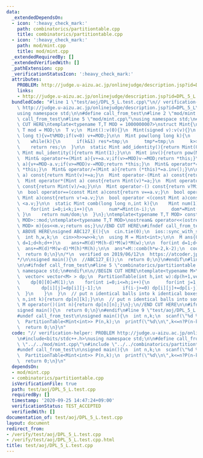 ```yaml
---
data:
  _extendedDependsOn:
  - icon: ':heavy_check_mark:'
    path: combinatorics/partitiontable.cpp
    title: combinatorics/partitiontable.cpp
  - icon: ':heavy_check_mark:'
    path: mod/mint.cpp
    title: mod/mint.cpp
  _extendedRequiredBy: []
  _extendedVerifiedWith: []
  _pathExtension: cpp
  _verificationStatusIcon: ':heavy_check_mark:'
  attributes:
    PROBLEM: http://judge.u-aizu.ac.jp/onlinejudge/description.jsp?id=DPL_5_L
    links:
    - http://judge.u-aizu.ac.jp/onlinejudge/description.jsp?id=DPL_5_L
  bundledCode: "#line 1 \"test/aoj/DPL_5_L.test.cpp\"\n// verification-helper: PROBLEM\
    \ http://judge.u-aizu.ac.jp/onlinejudge/description.jsp?id=DPL_5_L\n\n#include<bits/stdc++.h>\n\
    using namespace std;\n\n#define call_from_test\n#line 2 \"mod/mint.cpp\"\n\n#ifndef\
    \ call_from_test\n#line 5 \"mod/mint.cpp\"\nusing namespace std;\n#endif\n\n//BEGIN\
    \ CUT HERE\ntemplate<typename T,T MOD = 1000000007>\nstruct Mint{\n  static constexpr\
    \ T mod = MOD;\n  T v;\n  Mint():v(0){}\n  Mint(signed v):v(v){}\n  Mint(long\
    \ long t){v=t%MOD;if(v<0) v+=MOD;}\n\n  Mint pow(long long k){\n    Mint res(1),tmp(v);\n\
    \    while(k){\n      if(k&1) res*=tmp;\n      tmp*=tmp;\n      k>>=1;\n    }\n\
    \    return res;\n  }\n\n  static Mint add_identity(){return Mint(0);}\n  static\
    \ Mint mul_identity(){return Mint(1);}\n\n  Mint inv(){return pow(MOD-2);}\n\n\
    \  Mint& operator+=(Mint a){v+=a.v;if(v>=MOD)v-=MOD;return *this;}\n  Mint& operator-=(Mint\
    \ a){v+=MOD-a.v;if(v>=MOD)v-=MOD;return *this;}\n  Mint& operator*=(Mint a){v=1LL*v*a.v%MOD;return\
    \ *this;}\n  Mint& operator/=(Mint a){return (*this)*=a.inv();}\n\n  Mint operator+(Mint\
    \ a) const{return Mint(v)+=a;}\n  Mint operator-(Mint a) const{return Mint(v)-=a;}\n\
    \  Mint operator*(Mint a) const{return Mint(v)*=a;}\n  Mint operator/(Mint a)\
    \ const{return Mint(v)/=a;}\n\n  Mint operator-() const{return v?Mint(MOD-v):Mint(v);}\n\
    \n  bool operator==(const Mint a)const{return v==a.v;}\n  bool operator!=(const\
    \ Mint a)const{return v!=a.v;}\n  bool operator <(const Mint a)const{return v\
    \ <a.v;}\n\n  static Mint comb(long long n,int k){\n    Mint num(1),dom(1);\n\
    \    for(int i=0;i<k;i++){\n      num*=Mint(n-i);\n      dom*=Mint(i+1);\n   \
    \ }\n    return num/dom;\n  }\n};\ntemplate<typename T,T MOD> constexpr T Mint<T,\
    \ MOD>::mod;\ntemplate<typename T,T MOD>\nostream& operator<<(ostream &os,Mint<T,\
    \ MOD> m){os<<m.v;return os;}\n//END CUT HERE\n#ifndef call_from_test\n\n//INSERT\
    \ ABOVE HERE\nsigned ABC127_E(){\n  cin.tie(0);\n  ios::sync_with_stdio(0);\n\n\
    \  int h,w,k;\n  cin>>h>>w>>k;\n  using M = Mint<int>;\n\n  M ans{0};\n  for(int\
    \ d=1;d<h;d++)\n    ans+=M(d)*M(h-d)*M(w)*M(w);\n\n  for(int d=1;d<w;d++)\n  \
    \  ans+=M(d)*M(w-d)*M(h)*M(h);\n\n  ans*=M::comb(h*w-2,k-2);\n  cout<<ans<<endl;\n\
    \  return 0;\n}\n/*\n  verified on 2019/06/12\n  https://atcoder.jp/contests/abc127/tasks/abc127_e\n\
    */\n\nsigned main(){\n  //ABC127_E();\n  return 0;\n}\n#endif\n#line 2 \"combinatorics/partitiontable.cpp\"\
    \n\n#ifndef call_from_test\n#line 5 \"combinatorics/partitiontable.cpp\"\nusing\
    \ namespace std;\n#endif\n\n//BEGIN CUT HERE\ntemplate<typename M>\nstruct PartitionTable{\n\
    \  vector< vector<M> > dp;\n  PartitionTable(int h,int w):dp(h+1,vector<M>(w+1,0)){\n\
    \    dp[0][0]=M(1);\n    for(int i=0;i<=h;i++){\n      for(int j=1;j<=w;j++){\n\
    \        dp[i][j]=dp[i][j-1];\n        if(i-j>=0) dp[i][j]+=dp[i-j][j];\n    \
    \  }\n    }\n  }\n  // put n identical balls into k identical boxes\n  M operator()(int\
    \ n,int k){return dp[n][k];}\n\n  // put n identical balls into some boxes\n \
    \ M operator()(int n){return dp[n][n];}\n};\n//END CUT HERE\n\n#ifndef call_from_test\n\
    signed main(){\n  return 0;\n}\n#endif\n#line 9 \"test/aoj/DPL_5_L.test.cpp\"\n\
    #undef call_from_test\n\nsigned main(){\n  int n,k;\n  scanf(\"%d %d\",&n,&k);\n\
    \  PartitionTable<Mint<int>> P(n,k);\n  printf(\"%d\\n\",k<=n?P(n-k,k).v:0);\n\
    \  return 0;\n}\n"
  code: "// verification-helper: PROBLEM http://judge.u-aizu.ac.jp/onlinejudge/description.jsp?id=DPL_5_L\n\
    \n#include<bits/stdc++.h>\nusing namespace std;\n\n#define call_from_test\n#include\
    \ \"../../mod/mint.cpp\"\n#include \"../../combinatorics/partitiontable.cpp\"\n\
    #undef call_from_test\n\nsigned main(){\n  int n,k;\n  scanf(\"%d %d\",&n,&k);\n\
    \  PartitionTable<Mint<int>> P(n,k);\n  printf(\"%d\\n\",k<=n?P(n-k,k).v:0);\n\
    \  return 0;\n}\n"
  dependsOn:
  - mod/mint.cpp
  - combinatorics/partitiontable.cpp
  isVerificationFile: true
  path: test/aoj/DPL_5_L.test.cpp
  requiredBy: []
  timestamp: '2020-09-25 14:47:24+09:00'
  verificationStatus: TEST_ACCEPTED
  verifiedWith: []
documentation_of: test/aoj/DPL_5_L.test.cpp
layout: document
redirect_from:
- /verify/test/aoj/DPL_5_L.test.cpp
- /verify/test/aoj/DPL_5_L.test.cpp.html
title: test/aoj/DPL_5_L.test.cpp
---
```

